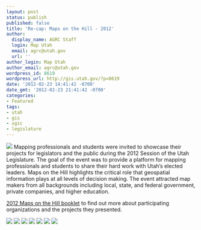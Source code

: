 ```yaml
---
layout: post
status: publish
published: false
title: 'Re-cap: Maps on the Hill - 2012'
author:
  display_name: AGRC Staff
  login: Map Utah
  email: agrc@utah.gov
  url: ''
author_login: Map Utah
author_email: agrc@utah.gov
wordpress_id: 8619
wordpress_url: http://gis.utah.gov/?p=8619
date: '2012-02-23 14:41:42 -0700'
date_gmt: '2012-02-23 21:41:42 -0700'
categories:
- Featured
tags:
- utah
- gis
- ugic
- legislature
---
```

<p><img src="{{ "/images/DSC_07001.jpg" | prepend: site.baseurl }}" class="inline-text-right" /> Mapping professionals and students were invited to showcase their projects for legislators and the public during the 2012 Session of the Utah Legislature. The goal of the event was to provide a platform for mapping professionals and students to share their hard work with Utah’s elected leaders. Maps on the Hill highlights the critical role that geospatial information plays at all levels of decision making. The event attracted map makers from all backgrounds including local, state, and federal government, private companies, and higher education.</p>
<p><a href="{{ "/downloads/2012MapsOnTheHill_bookletSM.pdf" | prepend: site.baseurl }}">2012 Maps on the Hill booklet</a> to find out more about participating organizations and the projects they presented.</p>
<p>
    <img src="{{ "/images/uploads/DSC_0700-150x150.jpg" | prepend: site.baseurl }}" class="pull-left" />
    <img src="{{ "/images/uploads/DSC_0690-150x150.jpg" | prepend: site.baseurl }}" class="pull-left" />
    <img src="{{ "/images/uploads/DSC_0687-150x150.jpg" | prepend: site.baseurl }}" class="pull-left" />
    <img src="{{ "/images/uploads/DSC_0686-150x150.jpg" | prepend: site.baseurl }}" class="pull-left" />
    <img src="{{ "/images/uploads/DSC_0685-150x150.jpg" | prepend: site.baseurl }}" class="pull-left" />
    <img src="{{ "/images/uploads/DSC_0683-150x150.jpg" | prepend: site.baseurl }}" class="pull-left" />
    <img src="{{ "/images/uploads/DSC_0701-150x150.jpg" | prepend: site.baseurl }}" class="pull-left" />
</p>
